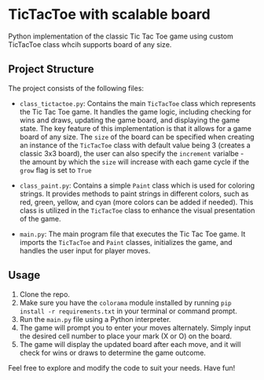 # TicTacToe with scalable board

Python implementation of the classic Tic Tac Toe game using custom TicTacToe class whcih supports board of any size.

## Project Structure

The project consists of the following files:

- `class_tictactoe.py`: Contains the main `TicTacToe` class which represents the Tic Tac Toe game. It handles the game logic, including checking for wins and draws, updating the game board, and displaying the game state. The key feature of this implementation is that it allows for a game board of any size. The `size` of the board can be specified when creating an instance of the `TicTacToe` class with default value being 3 (creates a classic 3x3 board), the user can also specify the `increment` varialbe - the amount by which the `size` will increase with each game cycle if the `grow` flag is set to `True`

- `class_paint.py`: Contains a simple `Paint` class which is used for coloring strings. It provides methods to paint strings in different colors, such as red, green, yellow, and cyan (more colors can be added if needed). This class is utilized in the `TicTacToe` class to enhance the visual presentation of the game.

- `main.py`: The main program file that executes the Tic Tac Toe game. It imports the `TicTacToe` and `Paint` classes, initializes the game, and handles the user input for player moves.

## Usage

1. Clone the repo.
2. Make sure you have the `colorama` module installed by running `pip install -r requirements.txt` in your terminal or command prompt.
3. Run the `main.py` file using a Python interpreter.
4. The game will prompt you to enter your moves alternately. Simply input the desired cell number to place your mark (X or O) on the board.
5. The game will display the updated board after each move, and it will check for wins or draws to determine the game outcome.

Feel free to explore and modify the code to suit your needs. Have fun!

